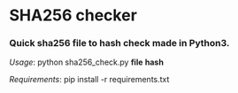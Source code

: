 # SHA256 checker
### Quick sha256 file to hash check made in Python3.

_Usage_: python sha256_check.py **file** **hash**

_Requirements_: pip install -r requirements.txt
